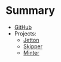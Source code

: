 # Summary

* [GitHub](https://github.com/supadupadao)
* Projects:
  * [Jetton](https://docs.supadupa.space/jetton)
  * [Skipper](https://docs.supadupa.space/skipper)
  * [Minter](https://docs.supadupa.space/minter)
